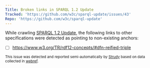 ```yaml
---
Title: Broken links in SPARQL 1.2 Update
Tracked: 'https://github.com/w3c/sparql-update/issues/43'
Repo: 'https://github.com/w3c/sparql-update'
---
```


While crawling [SPARQL 1.2 Update](https://w3c.github.io/sparql-update/spec/), the following links to other specifications were detected as pointing to non-existing anchors:
* [ ] https://www.w3.org/TR/rdf12-concepts/#dfn-reified-triple

<sub>This issue was detected and reported semi-automatically by [Strudy](https://github.com/w3c/strudy/) based on data collected in [webref](https://github.com/w3c/webref/).</sub>
